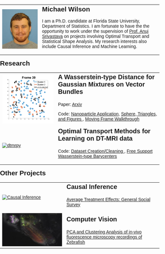 <html>
<head>
	<title>My Personal Webpage</title>
	<style>
		body {
			font-family: Arial, sans-serif;
			margin: 0;
			padding: 0;
		}
		header {
			background-color: #333;
			color: #fff;
			padding: 20px;
			text-align: center;
		}
		h1 {
			margin: 0;
			font-size: 36px;
		}
		section {
			margin: 20px auto;
			max-width: 600px;
			padding: 20px;
		}
		h2 {
			margin-top: 0;
		}
		h3 {
			margin-top: 0;
			font-size: 20px;
		}
  		table, th, tr, td {
		  border: 0px solid black;
		  border-collapse: collapse;
		}
	</style>
</head>
<body>
		<table>
		<tr>
 		<td  style="width: 25%"><img src="me.JPG" alt="Picture" ></td> 
		<td  style="width: 75%">		
			<h2> Michael Wilson</h2>
<!-- 			<p><a href="link1">link</a>-<a href="link1">link</a>-<a href="link1">link</a>-<a href="link1">link</a> </p> -->
			<p>I am a Ph.D. candidate at Florida State University, Department of Statistics. I am fortunate to have the the opportunity to work under the supervision of <a href="https://anujsrivastava.com/">Prof. Anuj Srivastava</a> on projects involving Optimal Transport and Statistical Shape Analysis. My research interests also include Causal Inference and Machine Learning.</p>
		</td> 
		</tr>
		</table>
<!-- 	</section> -->

<h2>Research</h2>
<table>
   <tr>
    <td style="width: 35%; margin-top: 0"><a href="https://github.com/mwilson221/A-Wasserstein-type-Distance-for-Gaussian-Mixtures-on-Vector-Bundles"><img src="images_39.png" alt="Wasserstein-type Distance for Gaussian Mixtures on Vector Bundles"></a></td> 
<td style="width: 65%; margin-top: 0">
		<h3>A Wasserstein-type Distance for Gaussian Mixtures on Vector Bundles</h3>
			<p> Paper: <a href="https://arxiv.org/abs/2311.16988" target="_blank" rel="noopener noreferrer"> Arxiv </a></p>
			<p> Code: <a href="https://github.com/mwilson221/A-Wasserstein-type-Distance-for-Gaussian-Mixtures-on-Vector-Bundles/blob/main/Nanoparticles/Applications.ipynb">Nanoparticle Application</a>, <a href="https://github.com/mwilson221/A-Wasserstein-type-Distance-for-Gaussian-Mixtures-on-Vector-Bundles/blob/main/Other/Plots.ipynb"> Sphere, Triangles, and Figures </a>,  <a href="https://github.com/mwilson221/A-Wasserstein-type-Distance-for-Gaussian-Mixtures-on-Vector-Bundles/blob/main/Other/moving_frame_walkthrough.ipynb"> Moving Frame Walkthrough</a></p>
</td>      
  </tr>  
  <tr>
    <td style="width: 35%"><a href="https://github.com/mwilson221/dtmrpy"><img src="https://raw.githubusercontent.com/MichaelWilson01/michaelwilson01.github.io/main/Optimal_transport.gif" img alt="dtmrpy"></a></td>
    <td style="width: 65%; margin-top: 0">
	    <h3>Optimal Transport Methods for Learning on DT-MRI data </h3>
	    <p>Code: <a href="https://github.com/mwilson221/Research/blob/main/DTMRI/Dataset_Creation_HCP.ipynb">Dataset Creation/Cleaning </a>, <a href="https://github.com/mwilson221/Research/blob/main/DTMRI/Free%20Support%20Wasserstein-type%20Barycenter_hcp.ipynb">Free Support Wasserstein-type Barycenters</a></p> </td>
  </tr>
</table>

  <h2>Other Projects</h2>
  <table>
  <tr>
    <td><a href="https://github.com/mwilson221/Side-Projects/tree/main/Causal%20Inference"><img src="blank.jpg" alt="Causal Inference"></a></td>
    <td><h3>Causal Inference</h3><p><a href="https://github.com/mwilson221/Side-Projects/blob/main/Causal%20Inference/ATE%201/General_Social_Survey.ipynb"> Average Treatment Effects: General Social Survey </a></p></td>
  </tr> 
<!--   <tr>
    <td><a href="https://github.com/mwilson221/"><img src="blank.jpg" alt="Machine Learning"></a></td>
    <td><h3>Machine Learning</h3><p><a href="https://github.com/MichaelWilson01/"></a></p></td>
</tr> -->
  <tr>
    <td><a href="https://github.com/mwilson221/mwilson221.github.io"><img src="Zebrafish pixel clusters.jpg" alt="Computer Vision Projects"></a></td>
    <td> <h3>Computer Vision</h3>
	   <a href="https://github.com/mwilson221/mwilson221.github.io/blob/main/Files/Undergraduate%20projects/Applications%20of%20PCA%20and%20Clustering%20to%20calcium%20imaging%20recordings.pdf"> PCA and Clustering Analysis of in-vivo fluorescence microscopy recordings of Zebrafish</a>
    </td>
  </tr>
  </table>
  




 



			









